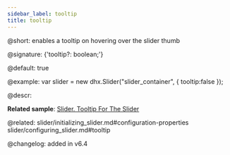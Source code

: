 ```yaml
---
sidebar_label: tooltip
title: tooltip
---          
```


@short: enables a tooltip on hovering over the slider thumb

@signature: {'tooltip?: boolean;'}

@default: true

@example: 
var slider = new dhx.Slider("slider_container", { 
    tooltip:false
});



@descr: 



**Related sample**: [Slider. Tooltip For The Slider](https://snippet.dhtmlx.com/sxh66mnu)


@related: slider/initializing_slider.md#configuration-properties
slider/configuring_slider.md#tooltip

@changelog: added in v6.4